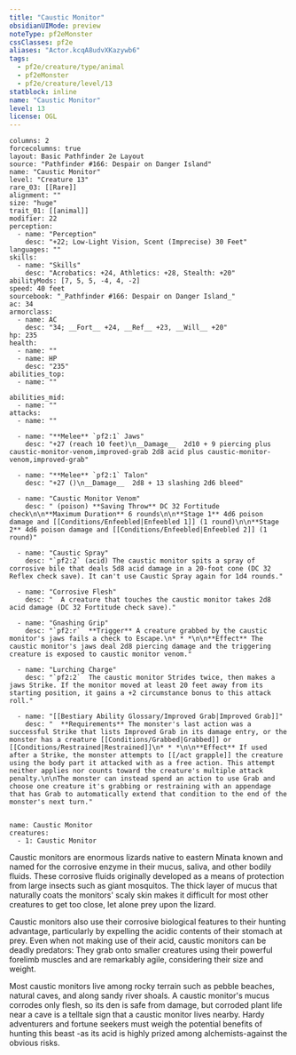 ```yaml
---
title: "Caustic Monitor"
obsidianUIMode: preview
noteType: pf2eMonster
cssClasses: pf2e
aliases: "Actor.kcqA8udvXKazywb6" 
tags:
  - pf2e/creature/type/animal
  - pf2eMonster
  - pf2e/creature/level/13
statblock: inline
name: "Caustic Monitor"
level: 13
license: OGL
---
```


```statblock
columns: 2
forcecolumns: true
layout: Basic Pathfinder 2e Layout
source: "Pathfinder #166: Despair on Danger Island"
name: "Caustic Monitor"
level: "Creature 13"
rare_03: [[Rare]]
alignment: ""
size: "huge"
trait_01: [[animal]]
modifier: 22
perception:
  - name: "Perception"
    desc: "+22; Low-Light Vision, Scent (Imprecise) 30 Feet"
languages: ""
skills:
  - name: "Skills"
    desc: "Acrobatics: +24, Athletics: +28, Stealth: +20"
abilityMods: [7, 5, 5, -4, 4, -2]
speed: 40 feet
sourcebook: "_Pathfinder #166: Despair on Danger Island_"
ac: 34
armorclass:
  - name: AC
    desc: "34; __Fort__ +24, __Ref__ +23, __Will__ +20"
hp: 235
health:
  - name: ""
  - name: HP
    desc: "235"
abilities_top:
  - name: ""

abilities_mid:
  - name: ""
attacks:
  - name: ""

  - name: "**Melee** `pf2:1` Jaws"
    desc: "+27 (reach 10 feet)\n__Damage__  2d10 + 9 piercing plus caustic-monitor-venom,improved-grab 2d8 acid plus caustic-monitor-venom,improved-grab"

  - name: "**Melee** `pf2:1` Talon"
    desc: "+27 ()\n__Damage__  2d8 + 13 slashing 2d6 bleed"

  - name: "Caustic Monitor Venom"
    desc: " (poison) **Saving Throw** DC 32 Fortitude check\n\n**Maximum Duration** 6 rounds\n\n**Stage 1** 4d6 poison damage and [[Conditions/Enfeebled|Enfeebled 1]] (1 round)\n\n**Stage 2** 4d6 poison damage and [[Conditions/Enfeebled|Enfeebled 2]] (1 round)"

  - name: "Caustic Spray"
    desc: "`pf2:2` (acid) The caustic monitor spits a spray of corrosive bile that deals 5d8 acid damage in a 20-foot cone (DC 32 Reflex check save). It can't use Caustic Spray again for 1d4 rounds."

  - name: "Corrosive Flesh"
    desc: "  A creature that touches the caustic monitor takes 2d8 acid damage (DC 32 Fortitude check save)."

  - name: "Gnashing Grip"
    desc: "`pf2:r`  **Trigger** A creature grabbed by the caustic monitor's jaws fails a check to Escape.\n* * *\n\n**Effect** The caustic monitor's jaws deal 2d8 piercing damage and the triggering creature is exposed to caustic monitor venom."

  - name: "Lurching Charge"
    desc: "`pf2:2`  The caustic monitor Strides twice, then makes a jaws Strike. If the monitor moved at least 20 feet away from its starting position, it gains a +2 circumstance bonus to this attack roll."

  - name: "[[Bestiary Ability Glossary/Improved Grab|Improved Grab]]"
    desc: "  **Requirements** The monster's last action was a successful Strike that lists Improved Grab in its damage entry, or the monster has a creature [[Conditions/Grabbed|Grabbed]] or [[Conditions/Restrained|Restrained]]\n* * *\n\n**Effect** If used after a Strike, the monster attempts to [[/act grapple]] the creature using the body part it attacked with as a free action. This attempt neither applies nor counts toward the creature's multiple attack penalty.\n\nThe monster can instead spend an action to use Grab and choose one creature it's grabbing or restraining with an appendage that has Grab to automatically extend that condition to the end of the monster's next turn."
 
```

```encounter-table
name: Caustic Monitor
creatures:
  - 1: Caustic Monitor
```



Caustic monitors are enormous lizards native to eastern Minata known and named for the corrosive enzyme in their mucus, saliva, and other bodily fluids. These corrosive fluids originally developed as a means of protection from large insects such as giant mosquitos. The thick layer of mucus that naturally coats the monitors' scaly skin makes it difficult for most other creatures to get too close, let alone prey upon the lizard.

Caustic monitors also use their corrosive biological features to their hunting advantage, particularly by expelling the acidic contents of their stomach at prey. Even when not making use of their acid, caustic monitors can be deadly predators: They grab onto smaller creatures using their powerful forelimb muscles and are remarkably agile, considering their size and weight.

Most caustic monitors live among rocky terrain such as pebble beaches, natural caves, and along sandy river shoals. A caustic monitor's mucus corrodes only flesh, so its den is safe from damage, but corroded plant life near a cave is a telltale sign that a caustic monitor lives nearby. Hardy adventurers and fortune seekers must weigh the potential benefits of hunting this beast -as its acid is highly prized among alchemists-against the obvious risks.
